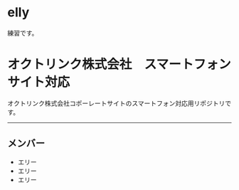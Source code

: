 # elly
練習です。

# オクトリンク株式会社　スマートフォンサイト対応
オクトリンク株式会社コポーレートサイトのスマートフォン対応用リポジトリです。

---

## メンバー

* エリー
* エリー
* エリー